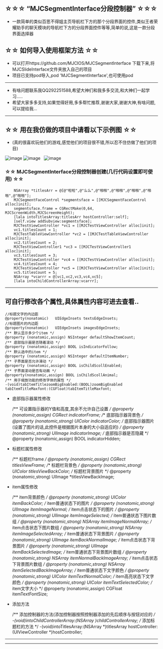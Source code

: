 ## ☆☆☆ “MJCSegmentInterface分段控制器” ☆☆☆
* 一款简单的类似百思不得姐主页导航栏下方的那个分段界面的控件,类似王者荣耀助手的聊天模块的导航栏下方的分段界面控件等等,简单的说,这是一款分段界面选择器

## ☆☆ 如何导入使用框架方法 ☆☆
* 可以打开https://github.com/MJCIOS/MJCSegmentInterface 下载下来,将MJCSlideInterface文件夹放入自己的项目
* 项目已支持pod导入,pod 'MJCSegmentInterface',也可使用pod

---------------------------------------------------------------------------------------------------------------
* 有啥问题联系我QQ292251588,希望大神们和我多多交流,和大神们一起学习.....
* 希望大家多多支持,如果觉得好用,多多帮忙推荐,谢谢大家,谢谢大神,有啥问题,可以提给我...

---------------------------------------------------------------------------------------------------------------

## ☆☆ 用在我仿做的项目中请看以下示例图 ☆☆
* (真的很喜欢玩他们的游戏,感觉他们的项目很不错,所以忍不住仿做了他们的项目)

![image](https://github.com/MJCIOS/MJCSegmentInterface/raw/master/MJCSegmentInterface/MJCSegmentInterface/xiangmu2.gif)
![image](https://github.com/MJCIOS/MJCSegmentInterface/raw/master/MJCSegmentInterface/MJCSegmentInterface/xiangmu2.1.gif)   
![image](https://github.com/MJCIOS/MJCSegmentInterface/raw/master/MJCSegmentInterface/MJCSegmentInterface/xiangmu3.gif)

### ☆☆ MJCSegmentInterface分段控制器创建(几行代码设置即可使用) ☆☆
    
        NSArray *titlesArr = @[@"啦啦",@"么么",@"啪啪",@"啪啪",@"啪啪",@"啪啪",@"啪啪"];
        MJCSegmentFaceControl *segmentsface = [[MJCSegmentFaceControl alloc]init];
        segmentsface.frame = CGRectMake(0,64, MJCScreenWidth,MJCScreenHeight);
        [lala intoTitlesArray:titlesArr hostController:self];
        [self.view addSubview:segmentsface];
        MJCTestViewController *vc1 = [[MJCTestViewController alloc]init];
        vc1.titlesCount = 1;
        MJCTestTableViewController *vc2 = [[MJCTestTableViewController alloc]init];
        vc2.titlesCount = 2;
        MJCTestViewController1 *vc3 = [[MJCTestViewController1 alloc]init];
        vc3.titlesCount = 3;
        MJCTestViewController *vc4 = [[MJCTestViewController alloc]init];
        vc4.titlesCount = 4;
        MJCTestViewController *vc5 = [[MJCTestViewController alloc]init];
        vc5.titlesCount = 5;
        NSArray *vcarrr = @[vc1,vc2,vc3,vc4,vc5];
        [lala intoChildControllerArray:vcarrr];

        
---------------------------------------------------------------------------------------------------------------
        
## 可自行修改各个属性,具体属性内容可进去查看..


    //标题文字的内边距
    @property(nonatomic)   UIEdgeInsets textsEdgeInsets;
    //标题图片的内边距
    @property(nonatomic)   UIEdgeInsets imagesEdgeInsets;
    /** 默认显示多少个item */
    @property (nonatomic,assign) NSInteger defaultShowItemCount;
    /** 底部指示器是否随着滚动 */
    @property (nonatomic,assign) BOOL isIndicatorFollow;
    /** 默认选中的item */
    @property (nonatomic,assign) NSInteger defaultItemNumber;
    /** 子界面是否允许滑动 */
    @property (nonatomic,assign) BOOL isChildScollEnabled;
    /** 子界面滚动是否有动画 */
    @property(nonatomic,assign) BOOL isChildScollAnimal;
    /** 用于缩放功能的修改字体的属性 */
    -(void)tabItemTitlezoomBigEnabled:(BOOL)zoomBigEnabled tabItemTitleMaxfont:(CGFloat)tabItemTitleMaxfont;

* 底部指示器属性修改

    /** 可设置指示器的Y值和高度,其余不允许自己设置 */
    @property (nonatomic,assign) CGRect indicatorFrame;
    /** 底部指示器背景色 */
    @property (nonatomic,strong) UIColor *indicatorColor;
    /** 底部指示器图片(设置了图片的话,此控件是根据图片本身的大小自适应的) */
    @property (nonatomic,strong) UIImage *indicatorImage;
    /** 底部指示器是否隐藏 */
    @property (nonatomic,assign) BOOL indicatorHidden;

* 标题栏属性修改

    /** 标题栏frame */
    @property (nonatomic,assign) CGRect titlesViewFrame;
    /** 标题栏背景色 */
    @property (nonatomic,strong) UIColor *titlesViewBackColor;
    /** 标题栏背景图片 */
    @property (nonatomic,strong) UIImage *titlesViewBackImage;

* item属性修改

    /** item背景颜色 */
    @property (nonatomic,strong) UIColor *itemBackColor;
    /** item普通状态下的图片 */
    @property (nonatomic,strong) UIImage *itemImageNormal;
    /** item点击状态下的图片 */
    @property (nonatomic,strong) UIImage *itemImageSelected;
    /** item普通状态下图片数组 */
    @property (nonatomic,strong) NSArray *itemImageNormalArray;
    /** item点击状态下图片数组 */
    @property (nonatomic,strong) NSArray *itemImageSelectedArray;
    /** item普通状态下背景图片 */
    @property (nonatomic,strong) UIImage *itemBackNormalImage;
    /** item点击状态下背景图片 */
    @property (nonatomic,strong) UIImage *itemBackSelectedImage;
    /** item普通状态下背景图片数组 */
    @property (nonatomic,strong) NSArray *itemNormalBackImageArray;
    /** item点击状态下背景图片数组 */
    @property (nonatomic,strong) NSArray *itemSelectedBackImageArray;
    /** item普通状态下文字颜色 */
    @property (nonatomic,strong) UIColor *itemTextNormalColor;
    /** item高亮状态下文字颜色 */
    @property (nonatomic,strong) UIColor *itemTextSelectedColor;
    /** item文字大小 */
    @property (nonatomic,assign) CGFloat itemTextFontSize;

* 添加方法

    /** 添加控制器的方法(添加控制器按照控制器添加的先后顺序与按钮对应的 */
    -(void)intoChildControllerArray:(NSArray *)childControllerArray;
    /** 添加标题栏的方法 */
    -(void)intoTitlesArray:(NSArray *)titlesArray hostController:(UIViewController *)hostController;

---------------------------------------------------------------------------------------------------------------
---------------------------------------------------------------------------------------------------------------
